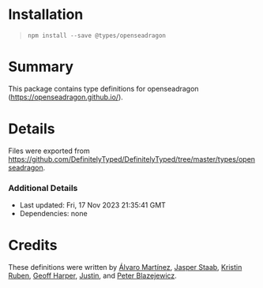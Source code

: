 # Installation
> `npm install --save @types/openseadragon`

# Summary
This package contains type definitions for openseadragon (https://openseadragon.github.io/).

# Details
Files were exported from https://github.com/DefinitelyTyped/DefinitelyTyped/tree/master/types/openseadragon.

### Additional Details
 * Last updated: Fri, 17 Nov 2023 21:35:41 GMT
 * Dependencies: none

# Credits
These definitions were written by [ Álvaro Martínez](https://github.com/alvaromartmart), [Jasper Staab](https://github.com/jstaab), [Kristin Ruben](https://github.com/kristinruben), [Geoff Harper](https://github.com/geoff-harper), [Justin](https://github.com/justincy), and [Peter Blazejewicz](https://github.com/peterblazejewicz).

